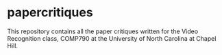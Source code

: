 # papercritiques
This repository contains all the paper critiques written for the Video Recognition class, COMP790 at the University of North Carolina at Chapel Hill.
